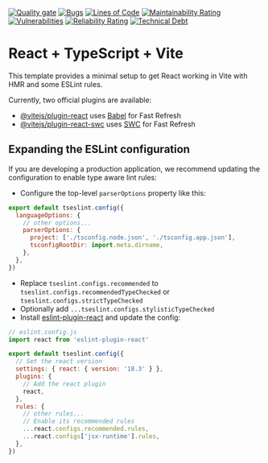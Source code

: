 [![Quality gate](https://sonarcloud.io/api/project_badges/quality_gate?project=JonathanGian_TS_Group_App)](https://sonarcloud.io/summary/new_code?id=JonathanGian_TS_Group_App)
[![Bugs](https://sonarcloud.io/api/project_badges/measure?project=JonathanGian_TS_Group_App&metric=bugs)](https://sonarcloud.io/summary/new_code?id=JonathanGian_TS_Group_App)
[![Lines of Code](https://sonarcloud.io/api/project_badges/measure?project=JonathanGian_TS_Group_App&metric=ncloc)](https://sonarcloud.io/summary/new_code?id=JonathanGian_TS_Group_App)
[![Maintainability Rating](https://sonarcloud.io/api/project_badges/measure?project=JonathanGian_TS_Group_App&metric=sqale_rating)](https://sonarcloud.io/summary/new_code?id=JonathanGian_TS_Group_App)
[![Vulnerabilities](https://sonarcloud.io/api/project_badges/measure?project=JonathanGian_TS_Group_App&metric=vulnerabilities)](https://sonarcloud.io/summary/new_code?id=JonathanGian_TS_Group_App)
[![Reliability Rating](https://sonarcloud.io/api/project_badges/measure?project=JonathanGian_TS_Group_App&metric=reliability_rating)](https://sonarcloud.io/summary/new_code?id=JonathanGian_TS_Group_App)
[![Technical Debt](https://sonarcloud.io/api/project_badges/measure?project=JonathanGian_TS_Group_App&metric=sqale_index)](https://sonarcloud.io/summary/new_code?id=JonathanGian_TS_Group_App)

# React + TypeScript + Vite

This template provides a minimal setup to get React working in Vite with HMR and some ESLint rules.

Currently, two official plugins are available:

- [@vitejs/plugin-react](https://github.com/vitejs/vite-plugin-react/blob/main/packages/plugin-react/README.md) uses [Babel](https://babeljs.io/) for Fast Refresh
- [@vitejs/plugin-react-swc](https://github.com/vitejs/vite-plugin-react-swc) uses [SWC](https://swc.rs/) for Fast Refresh

## Expanding the ESLint configuration

If you are developing a production application, we recommend updating the configuration to enable type aware lint rules:

- Configure the top-level `parserOptions` property like this:

```js
export default tseslint.config({
  languageOptions: {
    // other options...
    parserOptions: {
      project: ['./tsconfig.node.json', './tsconfig.app.json'],
      tsconfigRootDir: import.meta.dirname,
    },
  },
})
```

- Replace `tseslint.configs.recommended` to `tseslint.configs.recommendedTypeChecked` or `tseslint.configs.strictTypeChecked`
- Optionally add `...tseslint.configs.stylisticTypeChecked`
- Install [eslint-plugin-react](https://github.com/jsx-eslint/eslint-plugin-react) and update the config:

```js
// eslint.config.js
import react from 'eslint-plugin-react'

export default tseslint.config({
  // Set the react version
  settings: { react: { version: '18.3' } },
  plugins: {
    // Add the react plugin
    react,
  },
  rules: {
    // other rules...
    // Enable its recommended rules
    ...react.configs.recommended.rules,
    ...react.configs['jsx-runtime'].rules,
  },
})
```
